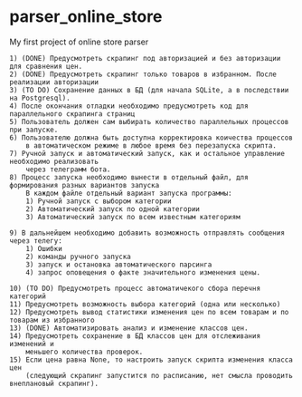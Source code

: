 # parser_online_store
My first project of online store parser

    1) (DONE) Предусмотреть скрапинг под авторизацией и без авторизации для сравнения цен.
    2) (DONE) Предусмотреть скрапинг только товаров в избранном. После реализации авторизации
    3) (TO DO) Сохранение данных в БД (для начала SQLite, а в последствии на Postgresql).
    4) После окончания отладки необходимо предусмотреть код для параллельного скрапинга страниц
    5) Пользователь должен сам выбирать количество параллельных процессов при запуске. 
    6) Пользователю должна быть доступна корректировка коичества процессов 
        в автоматическом режиме в любое время без перезапуска скрипта. 
    7) Ручной запуск и автоматический запуск, как и остальное управление необходимо реализовать 
        через телеграмм бота.
    8) Процесс запуска необходимо вынести в отдельный файл, для формирования разных вариантов запуска
        В каждом файле отдельный вариант запуска программы:
        1) Ручной запуск с выбором категории
        2) Автоматический запуск по одной категории
        3) Автоматический запуск по всем известным категориям
    
    9) В дальнейшем необходимо добавить возможность отправлять сообщения через телегу: 
        1) Ошибки
        2) команды ручного запуска
        3) запуск и остановка автоматического парсинга
        4) запрос оповещения о факте значительного изменения цены.

    10) (TO DO) Предусмотреть процесс автоматичекого сбора перечня категорий
    11) Предусмотреть возможность выбора категорий (одна или несколько)
    12) Предусмотреть вывод статистики изменения цен по всем товарам и по товарам из избранного
    13) (DONE) Автоматизировать анализ и изменение классов цен.
    14) Предусмотреть сохранение в БД классов цен для отслеживания изменений и 
        меньшего количества проверок. 
    15) Если цена равна None, то настроить запуск скрипта изменения класса цен 
        (следующий скрапинг запустится по расписанию, нет смысла проводить внеплановый скрапинг).  
        
